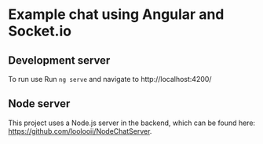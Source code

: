 # Example chat using Angular and Socket.io

## Development server
To run use Run `ng serve` and navigate to http://localhost:4200/

## Node server
This project uses a Node.js server in the backend, which can be found here: https://github.com/loolooii/NodeChatServer.

